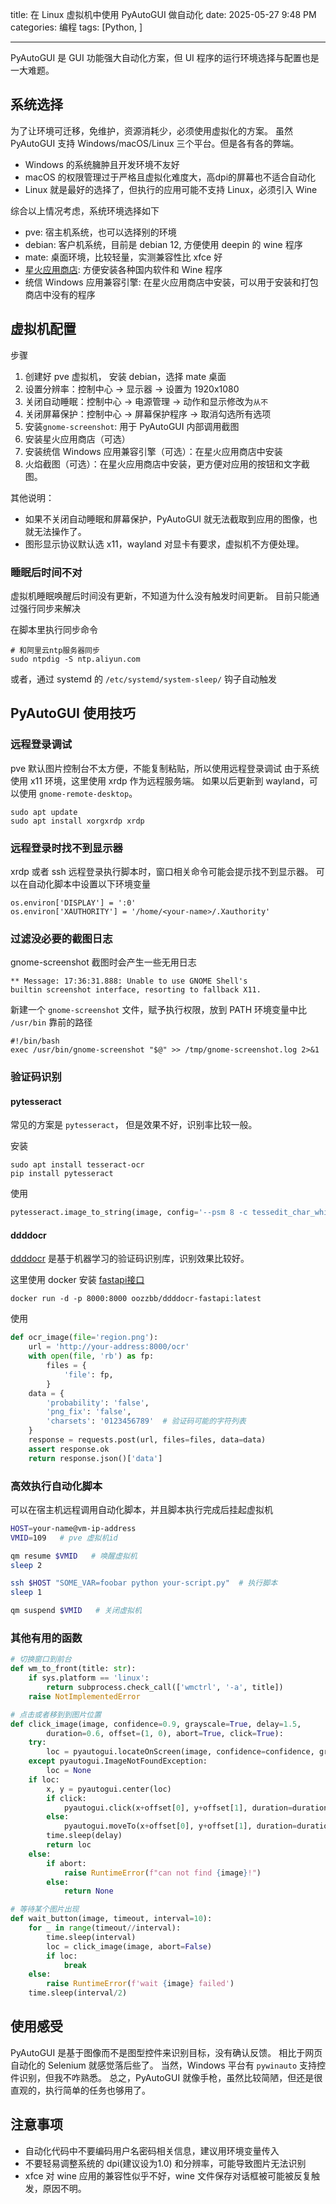 title: 在 Linux 虚拟机中使用 PyAutoGUI 做自动化
date: 2025-05-27 9:48 PM
categories: 编程
tags: [Python, ]

---

PyAutoGUI 是 GUI 功能强大自动化方案，但 UI 程序的运行环境选择与配置也是一大难题。
<!--more-->

## 系统选择

为了让环境可迁移，免维护，资源消耗少，必须使用虚拟化的方案。
虽然 PyAutoGUI 支持 Windows/macOS/Linux 三个平台。但是各有各的弊端。
- Windows 的系统臃肿且开发环境不友好
- macOS 的权限管理过于严格且虚拟化难度大，高dpi的屏幕也不适合自动化
- Linux 就是最好的选择了，但执行的应用可能不支持 Linux，必须引入 Wine 

综合以上情况考虑，系统环境选择如下
- pve: 宿主机系统，也可以选择别的环境
- debian: 客户机系统，目前是 debian 12, 方便使用 deepin 的 wine 程序
- mate: 桌面环境，比较轻量，实测兼容性比 xfce 好
- [星火应用商店](https://gitee.com/spark-store-project/spark-store): 方便安装各种国内软件和 Wine 程序
- 统信 Windows 应用兼容引擎: 在星火应用商店中安装，可以用于安装和打包商店中没有的程序

## 虚拟机配置
步骤
1. 创建好 pve 虚拟机， 安装 debian，选择 mate 桌面
2. 设置分辨率：控制中心 -> 显示器 -> 设置为 1920x1080
3. 关闭自动睡眠：控制中心 -> 电源管理 -> 动作和显示修改为`从不`
4. 关闭屏幕保护：控制中心 -> 屏幕保护程序 -> 取消勾选所有选项
5. 安装`gnome-screenshot`:  用于 PyAutoGUI 内部调用截图
6. 安装星火应用商店（可选）
7. 安装统信 Windows 应用兼容引擎（可选）：在星火应用商店中安装
8. 火焰截图（可选）：在星火应用商店中安装，更方便对应用的按钮和文字截图。

其他说明：
- 如果不关闭自动睡眠和屏幕保护，PyAutoGUI 就无法截取到应用的图像，也就无法操作了。
- 图形显示协议默认选 x11，wayland 对显卡有要求，虚拟机不方便处理。

### 睡眠后时间不对
虚拟机睡眠唤醒后时间没有更新，不知道为什么没有触发时间更新。
目前只能通过强行同步来解决

在脚本里执行同步命令
```
# 和阿里云ntp服务器同步
sudo ntpdig -S ntp.aliyun.com
```

或者，通过 systemd 的 `/etc/systemd/system-sleep/` 钩子自动触发 

## PyAutoGUI 使用技巧
### 远程登录调试
pve 默认图片控制台不太方便，不能复制粘贴，所以使用远程登录调试
由于系统使用 x11 环境，这里使用 xrdp 作为远程服务端。
如果以后更新到 wayland，可以使用 `gnome-remote-desktop`。
```
sudo apt update
sudo apt install xorgxrdp xrdp
```

### 远程登录时找不到显示器
xrdp 或者 ssh 远程登录执行脚本时，窗口相关命令可能会提示找不到显示器。
可以在自动化脚本中设置以下环境变量
```
os.environ['DISPLAY'] = ':0'
os.environ['XAUTHORITY'] = '/home/<your-name>/.Xauthority'
```

### 过滤没必要的截图日志
gnome-screenshot 截图时会产生一些无用日志
```
** Message: 17:36:31.888: Unable to use GNOME Shell's 
builtin screenshot interface, resorting to fallback X11.
```

新建一个 `gnome-screenshot` 文件，赋予执行权限，放到 PATH 环境变量中比 `/usr/bin` 靠前的路径
```
#!/bin/bash
exec /usr/bin/gnome-screenshot "$@" >> /tmp/gnome-screenshot.log 2>&1
```

### 验证码识别

#### pytesseract
常见的方案是 `pytesseract`， 但是效果不好，识别率比较一般。

安装
```
sudo apt install tesseract-ocr
pip install pytesseract
```

使用
```python
pytesseract.image_to_string(image, config='--psm 8 -c tessedit_char_whitelist=0123456789')
```

#### ddddocr

[ddddocr](https://github.com/sml2h3/ddddocr) 是基于机器学习的验证码识别库，识别效果比较好。

这里使用 docker 安装 [fastapi接口](https://github.com/sml2h3/ddddocr-fastapi)
```
docker run -d -p 8000:8000 oozzbb/ddddocr-fastapi:latest
```

使用
```python
def ocr_image(file='region.png'):
    url = 'http://your-address:8000/ocr'
    with open(file, 'rb') as fp:
        files = {
            'file': fp,
        }
    data = {
        'probability': 'false',
        'png_fix': 'false',
        'charsets': '0123456789'  # 验证码可能的字符列表
    }
    response = requests.post(url, files=files, data=data)
    assert response.ok
    return response.json()['data']
```

### 高效执行自动化脚本

可以在宿主机远程调用自动化脚本，并且脚本执行完成后挂起虚拟机
```bash
HOST=your-name@vm-ip-address
VMID=109   # pve 虚拟机id

qm resume $VMID   # 唤醒虚拟机
sleep 2

ssh $HOST "SOME_VAR=foobar python your-script.py"  # 执行脚本
sleep 1

qm suspend $VMID   # 关闭虚拟机
```

### 其他有用的函数
```python
# 切换窗口到前台
def wm_to_front(title: str):
    if sys.platform == 'linux':
        return subprocess.check_call(['wmctrl', '-a', title])
    raise NotImplementedError

# 点击或者移到到图片位置
def click_image(image, confidence=0.9, grayscale=True, delay=1.5, 
        duration=0.6, offset=(1, 0), abort=True, click=True):
    try:
        loc = pyautogui.locateOnScreen(image, confidence=confidence, grayscale=grayscale)
    except pyautogui.ImageNotFoundException:
        loc = None
    if loc:
        x, y = pyautogui.center(loc)
        if click:
            pyautogui.click(x+offset[0], y+offset[1], duration=duration)
        else:
            pyautogui.moveTo(x+offset[0], y+offset[1], duration=duration)
        time.sleep(delay)
        return loc
    else:
        if abort:
            raise RuntimeError(f"can not find {image}!")
        else:
            return None

# 等待某个图片出现
def wait_button(image, timeout, interval=10):
    for _ in range(timeout//interval):
        time.sleep(interval)
        loc = click_image(image, abort=False)
        if loc:
            break
    else:
        raise RuntimeError(f'wait {image} failed')
    time.sleep(interval/2)
```

## 使用感受
PyAutoGUI 是基于图像而不是图型控件来识别目标，没有确认反馈。
相比于网页自动化的 Selenium 就感觉落后些了。
当然，Windows 平台有 `pywinauto` 支持控件识别，但我不咋熟悉。
总之，PyAutoGUI 就像手枪，虽然比较简陋，但还是很直观的，执行简单的任务也够用了。


## 注意事项

- 自动化代码中不要编码用户名密码相关信息，建议用环境变量传入
- 不要轻易调整系统的 dpi(建议设为1.0) 和分辨率，可能导致图片无法识别
- xfce 对 wine 应用的兼容性似乎不好，wine 文件保存对话框被可能被反复触发，原因不明。